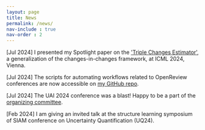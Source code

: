 ```yaml
---
layout: page
title: News
permalink: /news/
nav-include : true
nav-order : 2
---
```


[Jul 2024] I presented my Spotlight paper on the ['Triple Changes Estimator'](https://icml.cc/virtual/2024/poster/32647), a generalization of the changes-in-changes framework, at ICML 2024, Vienna.

[Jul 2024] The scripts for automating workflows related to OpenReview conferences are now accessible on [my GitHub repo](https://github.com/SinaAkbarii/OpenReview_workflow).

[Jul 2024] The UAI 2024 conference was a blast! Happy to be a part of the [organizing committee](https://www.auai.org/uai2024/organizing_committee).

[Feb 2024] I am giving an invited talk at the structure learning symposium of SIAM conference on Uncertainty Quantification (UQ24).